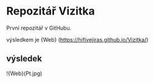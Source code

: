 # Repozitář Vizitka

První repozitář v GitHubu.

výsledkem je {Web} (https://hifivejiras.github.io/Vizitka/)

## výsledek 

!{Web}(Pt.jpg)


